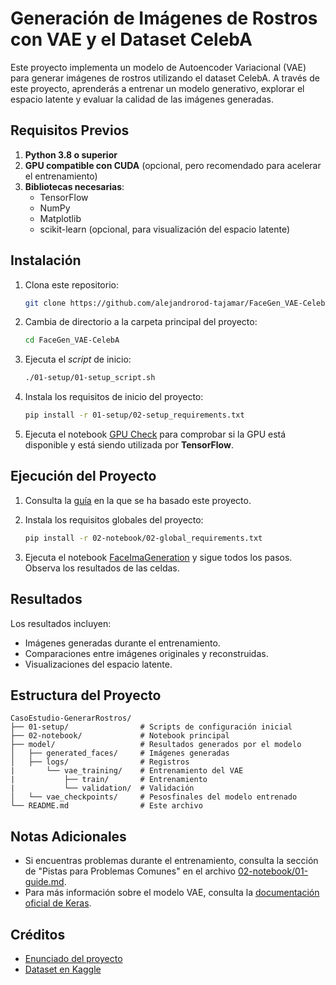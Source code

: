 # Generación de Imágenes de Rostros con VAE y el Dataset CelebA

Este proyecto implementa un modelo de Autoencoder Variacional (VAE) para generar imágenes de rostros utilizando el dataset CelebA. A través de este proyecto, aprenderás a entrenar un modelo generativo, explorar el espacio latente y evaluar la calidad de las imágenes generadas.

## Requisitos Previos

1. **Python 3.8 o superior**
2. **GPU compatible con CUDA** (opcional, pero recomendado para acelerar el entrenamiento)
3. **Bibliotecas necesarias**:
   - TensorFlow
   - NumPy
   - Matplotlib
   - scikit-learn (opcional, para visualización del espacio latente)

## Instalación

1. Clona este repositorio:
   ```bash
   git clone https://github.com/alejandrorod-tajamar/FaceGen_VAE-CelebA.git
   ```

2. Cambia de directorio a la carpeta principal del proyecto:
   ```bash
   cd FaceGen_VAE-CelebA
   ```

3. Ejecuta el _script_ de inicio:
   ```bash
   ./01-setup/01-setup_script.sh
   ```

4. Instala los requisitos de inicio del proyecto:
   ```bash
   pip install -r 01-setup/02-setup_requirements.txt
   ```

5. Ejecuta el notebook [GPU Check](01-setup/03-gpu_check.ipynb) para comprobar si la GPU está disponible y está siendo utilizada por **TensorFlow**.

## Ejecución del Proyecto

1. Consulta la [guía](02-notebook/01-guide.md) en la que se ha basado este proyecto.

2. Instala los requisitos globales del proyecto:
   ```bash
   pip install -r 02-notebook/02-global_requirements.txt
   ```

3. Ejecuta el notebook [FaceImaGeneration](02-notebook/03-FaceImaGeneration.ipynb) y sigue todos los pasos. Observa los resultados de las celdas.

## Resultados

Los resultados incluyen:
- Imágenes generadas durante el entrenamiento.
- Comparaciones entre imágenes originales y reconstruidas.
- Visualizaciones del espacio latente.

## Estructura del Proyecto

```
CasoEstudio-GenerarRostros/
├── 01-setup/                # Scripts de configuración inicial
├── 02-notebook/             # Notebook principal
├── model/                   # Resultados generados por el modelo
│   ├── generated_faces/     # Imágenes generadas
│   ├── logs/                # Registros
|       └── vae_training/    # Entrenamiento del VAE
|           ├── train/       # Entrenamiento
|           └── validation/  # Validación
│   └── vae_checkpoints/     # Pesosfinales del modelo entrenado
└── README.md                # Este archivo
```

## Notas Adicionales

- Si encuentras problemas durante el entrenamiento, consulta la sección de "Pistas para Problemas Comunes" en el archivo [02-notebook/01-guide.md](02-notebook/01-guide.md).
- Para más información sobre el modelo VAE, consulta la [documentación oficial de Keras](https://keras.io/examples/generative/vae/).

## Créditos

- [Enunciado del proyecto](https://github.com/tamasma/master-ia-tajamar/blob/main/ia-generativa-desarrollo/deep-learning/autoencoders/practica-autoencoders-2.md)
- [Dataset en Kaggle](https://www.kaggle.com/datasets/jessicali9530/celeba-dataset)